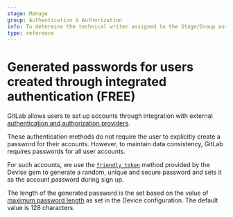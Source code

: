 ```yaml
---
stage: Manage
group: Authentication & Authorization
info: To determine the technical writer assigned to the Stage/Group associated with this page, see https://about.gitlab.com/handbook/engineering/ux/technical-writing/#assignments
type: reference
---
```


# Generated passwords for users created through integrated authentication **(FREE)**

GitLab allows users to set up accounts through integration with external [authentication and authorization providers](../administration/auth/index.md).

These authentication methods do not require the user to explicitly create a password for their accounts.
However, to maintain data consistency, GitLab requires passwords for all user accounts.

For such accounts, we use the [`friendly_token`](https://github.com/heartcombo/devise/blob/f26e05c20079c9acded3c0ee16da0df435a28997/lib/devise.rb#L492) method provided by the Devise gem to generate a random, unique and secure password and sets it as the account password during sign up.

The length of the generated password is the set based on the value of [maximum password length](password_length_limits.md#modify-maximum-password-length-using-configuration-file) as set in the Device configuration. The default value is 128 characters.
